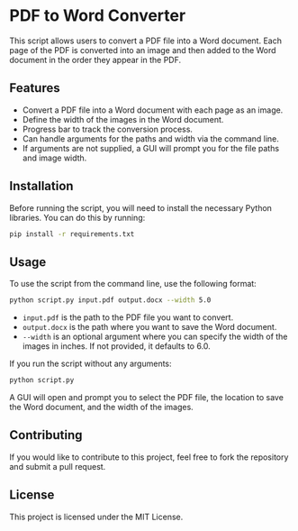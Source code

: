 # PDF to Word Converter

This script allows users to convert a PDF file into a Word document. Each page of the PDF is converted into an image and then added to the Word document in the order they appear in the PDF. 

## Features

- Convert a PDF file into a Word document with each page as an image.
- Define the width of the images in the Word document.
- Progress bar to track the conversion process.
- Can handle arguments for the paths and width via the command line.
- If arguments are not supplied, a GUI will prompt you for the file paths and image width.

## Installation

Before running the script, you will need to install the necessary Python libraries. You can do this by running:

```bash
pip install -r requirements.txt
```


## Usage

To use the script from the command line, use the following format:

```bash
python script.py input.pdf output.docx --width 5.0
```

- `input.pdf` is the path to the PDF file you want to convert.
- `output.docx` is the path where you want to save the Word document.
- `--width` is an optional argument where you can specify the width of the images in inches. If not provided, it defaults to 6.0.

If you run the script without any arguments:

```bash
python script.py
```

A GUI will open and prompt you to select the PDF file, the location to save the Word document, and the width of the images.

## Contributing

If you would like to contribute to this project, feel free to fork the repository and submit a pull request.

## License

This project is licensed under the MIT License.
